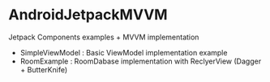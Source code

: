 # AndroidJetpackMVVM
Jetpack Components examples + MVVM implementation  

- SimpleViewModel : Basic ViewModel implementation example
- RoomExample : RoomDabase implementation with ReclyerView (Dagger + ButterKnife)
